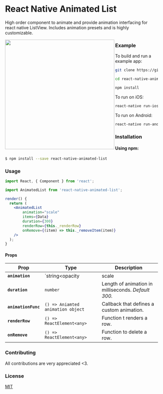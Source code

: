 # React Native Animated List

High order component to animate and provide animation interfacing for react native ListView. Includes animation presets and is highly customizable.


<img align="left" width="360px" src="https://github.com/franciscofsales/react-native-animated-list/raw/master/react-native-animated-list.gif">

### Example

To build and run a example app:

```bash
git clone https://github.com/franciscofsales/react-native-animated-list

cd react-native-animated-list/examples/simple

npm install
```

To run on iOS:

```bash
react-native run-ios
```

To run on Android:

```bash
react-native run-android
```

### Installation

#### Using npm:

```sh
$ npm install --save react-native-animated-list
```


### Usage

```jsx
import React, { Component } from 'react';

import AnimatedList from 'react-native-animated-list';

render() {
  return (
    <AnimatedList
        animation="scale"
        items={Data}
        duration={300}
        renderRow={this._renderRow}  
        onRemove={(item) => this._removeItem(item)}
    />
  );
}
```

#### Props

| Prop | Type | Description |
|---|---|---|
|**`animation`**|`string<opacity|scale|slideLeft|slideRight>`|Animation preset.|
|**`duration`**|`number`|Length of animation in milliseconds. _Default 300._|
|**`animationFunc`**|`() => Aniamted animation object`|Callback that defines a custom animation.|
|**`renderRow`**|`() => ReactElement<any>`|Function t renders a row.|
|**`onRemove`**|`() => ReactElement<any>`|Function to delete a row.|



### Contributing
All contributions are very appreciated <3.


### License
[MIT](https://raw.githubusercontent.com/franciscofsales/react-native-animated-list/master/LICENSE)
